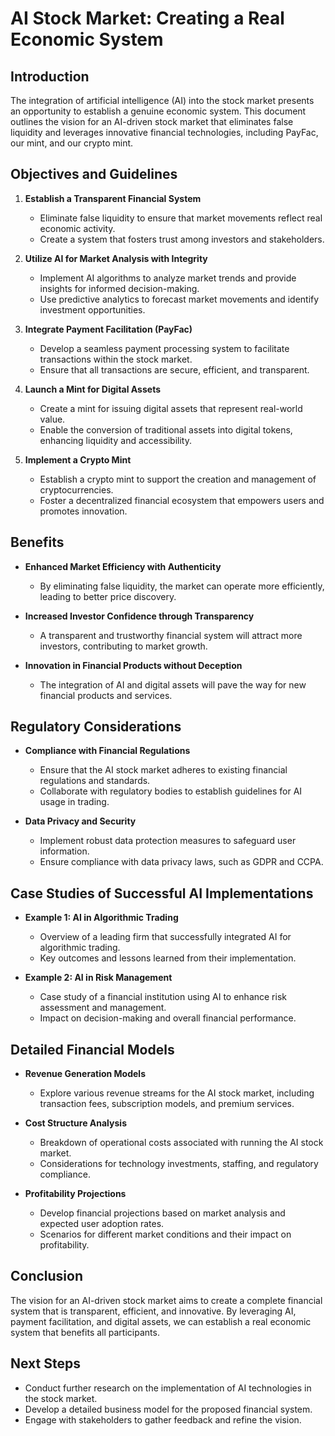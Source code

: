 # AI Stock Market: Creating a Real Economic System

## Introduction

The integration of artificial intelligence (AI) into the stock market presents an opportunity to establish a genuine economic system. This document outlines the vision for an AI-driven stock market that eliminates false liquidity and leverages innovative financial technologies, including PayFac, our mint, and our crypto mint.

## Objectives and Guidelines

1. **Establish a Transparent Financial System**
   - Eliminate false liquidity to ensure that market movements reflect real economic activity.
   - Create a system that fosters trust among investors and stakeholders.

2. **Utilize AI for Market Analysis with Integrity**
   - Implement AI algorithms to analyze market trends and provide insights for informed decision-making.
   - Use predictive analytics to forecast market movements and identify investment opportunities.

3. **Integrate Payment Facilitation (PayFac)**
   - Develop a seamless payment processing system to facilitate transactions within the stock market.
   - Ensure that all transactions are secure, efficient, and transparent.

4. **Launch a Mint for Digital Assets**
   - Create a mint for issuing digital assets that represent real-world value.
   - Enable the conversion of traditional assets into digital tokens, enhancing liquidity and accessibility.

5. **Implement a Crypto Mint**
   - Establish a crypto mint to support the creation and management of cryptocurrencies.
   - Foster a decentralized financial ecosystem that empowers users and promotes innovation.

## Benefits

- **Enhanced Market Efficiency with Authenticity**
  - By eliminating false liquidity, the market can operate more efficiently, leading to better price discovery.
  
- **Increased Investor Confidence through Transparency**
  - A transparent and trustworthy financial system will attract more investors, contributing to market growth.

- **Innovation in Financial Products without Deception**
  - The integration of AI and digital assets will pave the way for new financial products and services.

## Regulatory Considerations

- **Compliance with Financial Regulations**
  - Ensure that the AI stock market adheres to existing financial regulations and standards.
  - Collaborate with regulatory bodies to establish guidelines for AI usage in trading.

- **Data Privacy and Security**
  - Implement robust data protection measures to safeguard user information.
  - Ensure compliance with data privacy laws, such as GDPR and CCPA.

## Case Studies of Successful AI Implementations

- **Example 1: AI in Algorithmic Trading**
  - Overview of a leading firm that successfully integrated AI for algorithmic trading.
  - Key outcomes and lessons learned from their implementation.

- **Example 2: AI in Risk Management**
  - Case study of a financial institution using AI to enhance risk assessment and management.
  - Impact on decision-making and overall financial performance.

## Detailed Financial Models

- **Revenue Generation Models**
  - Explore various revenue streams for the AI stock market, including transaction fees, subscription models, and premium services.

- **Cost Structure Analysis**
  - Breakdown of operational costs associated with running the AI stock market.
  - Considerations for technology investments, staffing, and regulatory compliance.

- **Profitability Projections**
  - Develop financial projections based on market analysis and expected user adoption rates.
  - Scenarios for different market conditions and their impact on profitability.

## Conclusion

The vision for an AI-driven stock market aims to create a complete financial system that is transparent, efficient, and innovative. By leveraging AI, payment facilitation, and digital assets, we can establish a real economic system that benefits all participants.

## Next Steps

- Conduct further research on the implementation of AI technologies in the stock market.
- Develop a detailed business model for the proposed financial system.
- Engage with stakeholders to gather feedback and refine the vision.
